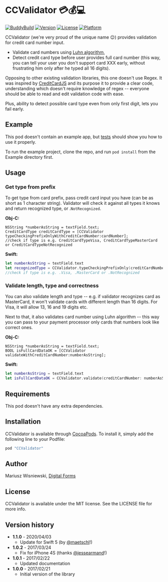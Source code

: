 # CCValidator 💳💰💻

[![BuddyBuild](https://dashboard.buddybuild.com/api/statusImage?appID=58ac50fb4ad7d401004cd555&branch=master&build=latest)](https://dashboard.buddybuild.com/apps/58ac50fb4ad7d401004cd555/build/latest?branch=master)
[![Version](https://img.shields.io/cocoapods/v/CCValidator.svg?style=flat)](http://cocoapods.org/pods/CCValidator)
[![License](https://img.shields.io/cocoapods/l/CCValidator.svg?style=flat)](http://cocoapods.org/pods/CCValidator)
[![Platform](https://img.shields.io/cocoapods/p/CCValidator.svg?style=flat)](http://cocoapods.org/pods/CCValidator)

CCValidator (we're very proud of the unique name 😉) provides validation for credit card number input. 

* Validate card numbers using [Luhn algorithm](https://en.wikipedia.org/wiki/Luhn_algorithm),
* Detect credit card type before user provides full card number (this way, you can tell your user you don't support card XXX early, without frustrating him only after he typed all 16 digits).

Opposing to other existing validation libraries, this one doesn't use Regex. 
It was inspired by [CreditCardJS](https://creditcardjs.com/credit-card-type-detection) and its purpose it to provide a clear code, understanding which doesn't require knowledge of regex -- everyone should be able to read and edit validation code with ease.

Plus, ability to detect possible card type even from only first digit, lets you fail early. 

## Example

This pod doesn't contain an example app, but [tests](https://github.com/DigitalForms/CCValidator/blob/master/Tests/TestCCValidator.swift) should show you how to use it properly. 

To run the example project, clone the repo, and run `pod install` from the Example directory first.

## Usage

### Get type from prefix

To get type from card prefix, pass credit card input you have (can be as short as 1 character string). Validator will check it against all types it knows and return recognized type, or .`NotRecognized`.

**Obj-C:**

```objc
NSString *numberAsString = textField.text;
CreditCardType creditCardType = [CCValidator typeCheckingPrefixOnlyWithCreditCardNumber:cardNumber];
//check if type is e.g. CreditCardTypeVisa, CreditCardTypeMasterCard or CreditCardTypeNotRecognized
```
**Swift:**

```swift
let numberAsString = textField.text
let recognizedType = CCValidator.typeCheckingPrefixOnly(creditCardNumber: numberAsString)
//check if type is e.g. .Visa, .MasterCard or .NotRecognized
```

### Validate length, type and correctness

You can also validate length and type -- e.g. if validator recognizes card as MasterCard, it won't validate cards with different length than 16 digits. For Visa, it will allow 13, 16 and 19 digits etc.

Next to that, it also validates card number using Luhn algorithm -- this way you can pass to your payment processor only cards that numbers look like correct ones.

**Obj-C:**

```objc
NSString *numberAsString = textField.text;
BOOL isFullCardDataOK = [CCValidator validateWithCreditCardNumber:numberAsString];
```

**Swift:**

```swift
let numberAsString = textField.text
let isFullCardDataOK = CCValidator.validate(creditCardNumber: numberAsString)
```

## Requirements

This pod doesn't have any extra dependencies. 

## Installation

CCValidator is available through [CocoaPods](http://cocoapods.org). To install
it, simply add the following line to your Podfile:

```ruby
pod "CCValidator"
```

## Author

Mariusz Wisniewski, [Digital Forms](http://www.digitalforms.pl)

## License

CCValidator is available under the MIT license. See the LICENSE file for more info.

## Version history

* **1.1.0** - 2020/04/03
    * Update for Swift 5 (by [@maetschl](https://github.com/maetschl)!) 
* **1.0.2** - 2017/03/24
    * Fix for iPhone 4S (thanks [@jessearmand](https://github.com/jessearmand)!) 
* **1.0.1** - 2017/02/22
    * Updated documentation 
* **1.0.0** - 2017/02/21
    * Initial version of the library 

